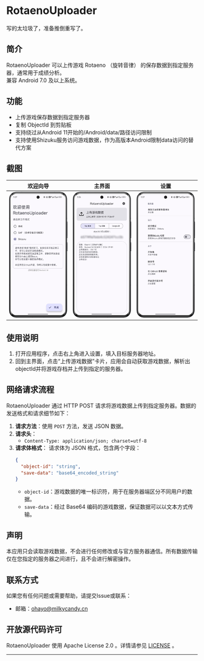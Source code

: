 # RotaenoUploader

写的太垃圾了，准备推倒重写了。

## 简介

RotaenoUploader 可以上传游戏 Rotaeno （旋转音律） 的保存数据到指定服务器，通常用于成绩分析。  
兼容 Android 7.0 及以上系统。

## 功能

- 上传游戏保存数据到指定服务器
- 复制 ObjectId 到剪贴板
- 支持绕过从Android 11开始的/Android/data/路径访问限制
- 支持使用Shizuku服务访问游戏数据，作为高版本Android限制data访问的替代方案

## 截图

|              欢迎向导               |             主界面             |               设置               |
|:-------------------------------:|:---------------------------:|:------------------------------:|
| ![欢迎界面](Screenshot_Welcome.png) | ![主界面](Screenshot_Main.png) | ![设置](Screenshot_Settings.png) |


## 使用说明

1. 打开应用程序，点击右上角进入设置，填入目标服务器地址。
2. 回到主界面，点击“上传游戏数据”卡片，应用会自动获取游戏数据，解析出objectId并将游戏存档并上传到指定的服务器。

## 网络请求流程

RotaenoUploader 通过 HTTP POST 请求将游戏数据上传到指定服务器。数据的发送格式和请求细节如下：

1. **请求方法**：使用 `POST` 方法，发送 JSON 数据。
2. **请求头**：
    - `Content-Type: application/json; charset=utf-8`
3. **请求体格式**：
   请求体为 JSON 格式，包含两个字段：
   ```json
   {
     "object-id": "string",
     "save-data": "base64_encoded_string"
   }
   ```
    - `object-id`：游戏数据的唯一标识符，用于在服务器端区分不同用户的数据。
    - `save-data`：经过 Base64 编码的游戏数据，保证数据可以以文本方式传输。

## 声明

本应用只会读取游戏数据，不会进行任何修改或与官方服务器通信。所有数据传输仅在您指定的服务器之间进行，且不会进行解密操作。  

## 联系方式

如果您有任何问题或需要帮助，请提交Issue或联系：

- 邮箱：ohayo@milkycandy.cn

## 开放源代码许可

RotaenoUploader 使用 Apache License 2.0 。详情请参见 [LICENSE](LICENSE) 。

---
